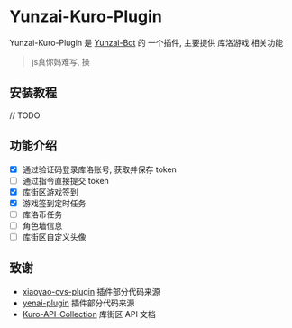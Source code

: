 # Yunzai-Kuro-Plugin

Yunzai-Kuro-Plugin 是 [Yunzai-Bot](https://github.com/yoimiya-kokomi/Miao-Yunzai) 的 一个插件, 主要提供 库洛游戏 相关功能

> js真你妈难写, 操

## 安装教程

// TODO

## 功能介绍

- [x] 通过验证码登录库洛账号, 获取并保存 token 
- [ ] 通过指令直接提交 token 
- [x] 库街区游戏签到
- [x] 游戏签到定时任务
- [ ] 库洛币任务
- [ ] 角色墙信息
- [ ] 库街区自定义头像

## 致谢

- [xiaoyao-cvs-plugin](https://github.com/ctrlcvs/xiaoyao-cvs-plugin) 插件部分代码来源
- [yenai-plugin](https://github.com/yeyang52/yenai-plugin) 插件部分代码来源
- [Kuro-API-Collection](https://github.com/TomyJan/Kuro-API-Collection) 库街区 API 文档
